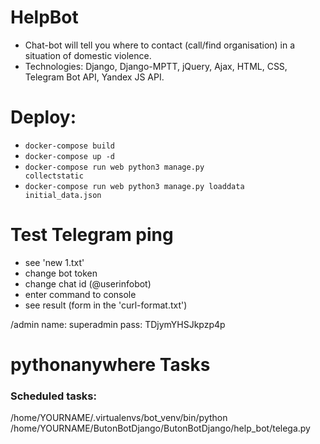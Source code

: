 # HelpBot
- Chat-bot will tell you where to contact (call/find organisation) in a situation of domestic violence.
- Technologies: Django, Django-MPTT, jQuery, Ajax, HTML, CSS, Telegram Bot API, Yandex JS API.

# Deploy:
- <code>docker-compose build</code>
- <code>docker-compose up -d</code>
- <code>docker-compose run web python3 manage.py collectstatic</code>
- <code>docker-compose run web python3 manage.py loaddata initial_data.json</code>

# Test Telegram ping
- see 'new 1.txt'
- change bot token
- change chat id (@userinfobot)
- enter command to console
- see result (form in the 'curl-format.txt')


/admin
name: superadmin
pass: TDjymYHSJkpzp4p

# pythonanywhere Tasks
### Scheduled tasks: 
/home/YOURNAME/.virtualenvs/bot_venv/bin/python /home/YOURNAME/ButonBotDjango/ButonBotDjango/help_bot/telega.py